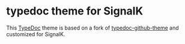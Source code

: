 # typedoc theme for SignalK

This [TypeDoc](https://github.com/TypeStrong/typedoc) theme is based on a fork of [typedoc-github-theme](https://github.com/JulianWowra/typedoc-github-theme) and customized for SignalK.
